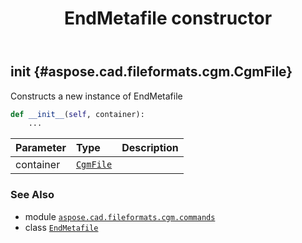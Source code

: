 ﻿---
title: EndMetafile constructor
second_title: Aspose.CAD for Python via .NET API References
description: 
type: docs
weight: 10
url: /python-net/aspose.cad.fileformats.cgm.commands/endmetafile/__init__/
is_root: false
---

## __init__ {#aspose.cad.fileformats.cgm.CgmFile}

Constructs a new instance of EndMetafile



```python
def __init__(self, container):
    ...
```


| Parameter | Type | Description |
| :- | :- | :- |
| container | [`CgmFile`](/cad/python-net/aspose.cad.fileformats.cgm/cgmfile) |  |



### See Also
* module [`aspose.cad.fileformats.cgm.commands`](../../)
* class [`EndMetafile`](/cad/python-net/aspose.cad.fileformats.cgm.commands/endmetafile)
